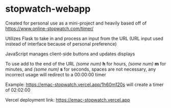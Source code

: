 # stopwatch-webapp

Created for personal use as a mini-project and heavily based off of https://www.online-stopwatch.com/timer/

Utilizes Flask to take in and process an input from the URL (URL input used instead of interface because of personal preference)

JavaScript manages client-side buttons and updates displays

To use add to the end of the URL _(some num)_ **h** for hours, _(some num)_ **m** for minutes, and _(some num)_ **s** for seconds, spaces are not necessary, any incorrect usage will redirect to a 00:00:00 timer

Example: https://emac-stopwatch.vercel.app/1h60m120s will create a timer of 02:02:00

Vercel deployment link: https://emac-stopwatch.vercel.app
